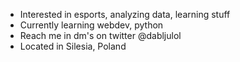 - Interested in esports, analyzing data, learning stuff
- Currently learning webdev, python
- Reach me in dm's on twitter @dabljulol
- Located in Silesia, Poland
